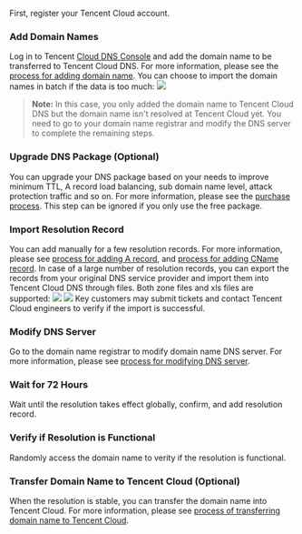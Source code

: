 First, register your Tencent Cloud account.
### Add Domain Names
Log in to Tencent [Cloud DNS Console](https://console.cloud.tencent.com/cns/domains) and add the domain name to be transferred to Tencent Cloud DNS. For more information, please see the [process for adding domain name](https://cloud.tencent.com/document/product/302/3446). You can choose to import the domain names in batch if the data is too much:
![](//mc.qcloudimg.com/static/img/a92554869b120029121faba523c1b438/image.png)
>**Note:**
>In this case, you only added the domain name to Tencent Cloud DNS but the domain name isn't resolved at Tencent Cloud yet. You need to go to your domain name registrar and modify the DNS server to complete the remaining steps.

### Upgrade DNS Package (Optional)
You can upgrade your DNS package based on your needs to improve minimum TTL, A record load balancing, sub domain name level, attack protection traffic and so on. For more information, please see the [purchase process](https://cloud.tencent.com/document/product/302/7808). This step can be ignored if you only use the free package.
### Import Resolution Record
You can add manually for a few resolution records. For more information, please see [process for adding A record](https://cloud.tencent.com/document/product/302/3449), and [process for adding CName record](https://cloud.tencent.com/document/product/302/3450). In case of a large number of resolution records, you can export the records from your original DNS service provider and import them into Tencent Cloud DNS through files. Both zone files and xls files are supported:
![](//mc.qcloudimg.com/static/img/7bbaa544587436ca13b7741ee370ac55/image.png)
![](//mc.qcloudimg.com/static/img/f640781d89ca9f1625d71153cfb06074/image.png)
Key customers may submit tickets and contact Tencent Cloud engineers to verify if the import is successful.
### Modify DNS Server
Go to the domain name registrar to modify domain name DNS server. For more information, please see [process for modifying DNS server](https://cloud.tencent.com/document/product/302/5518).
### Wait for 72 Hours
Wait until the resolution takes effect globally, confirm, and add resolution record.
### Verify if Resolution is Functional
Randomly access the domain name to verity if the resolution is functional.
### Transfer Domain Name to Tencent Cloud (Optional)
When the resolution is stable, you can transfer the domain name into Tencent Cloud. For more information, please see [process of transferring domain name to Tencent Cloud](https://cloud.tencent.com/document/product/242/3645).

